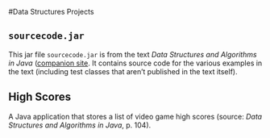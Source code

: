 #Data Structures Projects

## `sourcecode.jar`
This jar file `sourcecode.jar` is from the text <cite>Data Structures and Algorithms in Java</cite> ([companion site](http://bcs.wiley.com/he-bcs/Books?action=index&itemId=1118771338&bcsId=8635). It contains source code for the various examples in the text (including test classes that aren&rsquo;t published in the text itself).

## High Scores
A Java application that stores a list of video game high scores (source: <cite>Data Structures and Algorithms in Java</cite>, p. 104).
